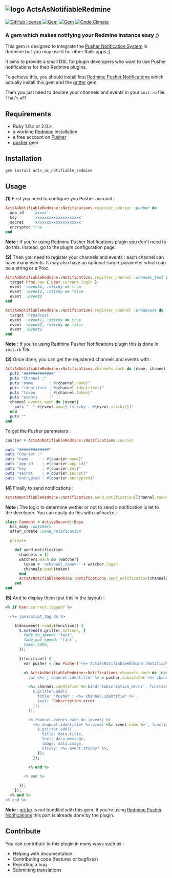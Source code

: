 ## ![logo](https://raw.github.com/jbox-web/acts_as_notifiable_redmine/gh-pages/images/pusher_logo.png) ActsAsNotifiableRedmine

[![GitHub license](https://img.shields.io/github/license/jbox-web/active_use_case.svg)](https://github.com/jbox-web/active_use_case/blob/master/LICENSE)
[![Gem](https://img.shields.io/gem/v/acts_as_notifiable_redmine.svg)](https://rubygems.org/gems/acts_as_notifiable_redmine)
[![Gem](https://img.shields.io/gem/dv/acts_as_notifiable_redmine/0.1.1.svg)](https://rubygems.org/gems/acts_as_notifiable_redmine/versions/0.1.1)
[![Code Climate](https://codeclimate.com/github/jbox-web/acts_as_notifiable_redmine.png)](https://codeclimate.com/github/jbox-web/acts_as_notifiable_redmine)

### A gem which makes notifying your Redmine instance easy ;)

This gem is designed to integrate the [Pusher Notification System](http://pusher.com) in Redmine but you may use it for other Rails apps ;)

It aims to provide a small DSL for plugin developers who want to use Pusher notifications for their Redmine plugins.

To achieve this, you should install first [Redmine Pusher Notifications](https://github.com/jbox-web/redmine_pusher_notifications) which actually install this gem and the [gritter](https://github.com/RobinBrouwer/gritter) gem.

Then you just need to declare your channels and events in your ```init.rb``` file. That's all!

## Requirements

* Ruby 1.9.x or 2.0.x
* a working [Redmine](http://www.redmine.org/) installation
* a free account on [Pusher](http://pusher.com)
* [pusher](https://github.com/pusher/pusher-gem) gem

## Installation

```ruby
gem install acts_as_notifiable_redmine
```

## Usage

**(1)** First you need to configure you Pusher account :

```ruby
ActsAsNotifiableRedmine::Notifications.register_courier :pusher do
  app_id    'xxxxx'
  key       'xxxxxxxxxxxxxxxxxxxx'
  secret    'xxxxxxxxxxxxxxxxxxxx'
  encrypted true
end
```

**Note :** If you're using Redmine Pusher Notifications plugin you don't need to do this. Instead, go to the plugin configuration page.

**(2)** Then you need to register your channels and events : each channel can have many events.
It may also have an optional ```target``` parameter which can be a string or a Proc.

```ruby
ActsAsNotifiableRedmine::Notifications.register_channel :channel_test do
  target Proc.new { User.current.login }
  event  :event1, :sticky => true
  event  :event2, :sticky => false
  event  :event3
end

ActsAsNotifiableRedmine::Notifications.register_channel :broadcast do
  target 'broadcast'
  event  :event1, :sticky => true
  event  :event2, :sticky => false
  event  :event3
end
```

**Note :** If you're using Redmine Pusher Notifications plugin this is done in ```init.rb``` file.

**(3)** Once done, you can get the registered channels and events with :

```ruby
ActsAsNotifiableRedmine::Notifications.channels.each do |name, channel|
  puts "#############"
  puts "Channel :"
  puts "name       : #{channel.name}"
  puts "identifier : #{channel.identifier}"
  puts "token      : #{channel.token}"
  puts "events     :"
  channel.events.each do |event|
    puts "  * #{event.name} (sticky : #{event.sticky?})"
  end
  puts ""
end
```

To get the Pusher parameters :

```ruby
courier = ActsAsNotifiableRedmine::Notifications.courier

puts "#############"
puts "Courier :"
puts "name      : #{courier.name}"
puts "app_id    : #{courier.app_id}"
puts "key       : #{courier.key}"
puts "secret    : #{courier.secret}"
puts "encrypted : #{courier.encrypted}"
```

**(4)** Finally to send notifications :

```ruby
ActsAsNotifiableRedmine::Notifications.send_notification([channel.token], event.name, {:title => 'Hello!', :message => 'This is a test message !'})
```

**Note :** The logic to determine wether or not to send a notification is let to the developer. You can easily do this with callbacks :

```ruby
class Comment < ActiveRecord::Base
  has_many :watchers
  after_create :send_notification

  private

    def send_notification
      channels = []
      watchers.each do |watcher|
        token = '<channel_name>-' + watcher.login
        channels.push(token)
      end
      ActsAsNotifiableRedmine::Notifications.send_notification(channels, <event_name>, {:title => 'Hello!', :message => 'This is a test message !'})
    end
end
```

**(5)** And to display them (put this in the layout) :

```ruby
<% if User.current.logged? %>

  <%= javascript_tag do %>

    $(document).ready(function() {
      $.extend($.gritter.options, {
        fade_in_speed: 'fast',
        fade_out_speed: 'fast',
        time: 6000,
      });

      $(function() {
        var pusher = new Pusher('<%= ActsAsNotifiableRedmine::Notifications.courier.key %>');

        <% ActsAsNotifiableRedmine::Notifications.channels.each do |name, channel| %>
          var <%= j channel.identifier %> = pusher.subscribe('<%= channel.token %>');

          <%= channel.identifier %>.bind('subscription_error', function(status) {
            $.gritter.add({
              title: 'Pusher : <%= channel.identifier %>',
              text: 'Subscription error'
            });
          });

          <% channel.events.each do |event| %>
            <%= channel.identifier %>.bind('<%= event.name %>', function(data) {
              $.gritter.add({
                title: data.title,
                text: data.message,
                image: data.image,
                sticky: <%= event.sticky? %>,
              });
            });

          <% end %>

        <% end %>

      });
    });
  <% end %>
<% end %>
```

**Note** : [gritter](https://github.com/RobinBrouwer/gritter) is not bundled with this gem. If you're using [Redmine Pusher Notifications](https://github.com/jbox-web/redmine_pusher_notifications) this part is already done by the plugin.

## Contribute

You can contribute to this plugin in many ways such as :
* Helping with documentation
* Contributing code (features or bugfixes)
* Reporting a bug
* Submitting translations
